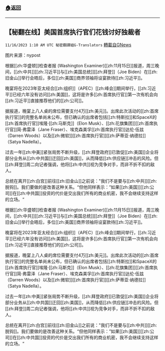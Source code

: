 ###  [:house:返回](README.md)
---


## 【秘翻在线】美国首席执行官们花钱讨好独裁者
`11/16/2023 1:10 AM UTC 秘密翻譯組G-Translators` [轉載自GNews](https://gnews.org/articles/1981495)

图片来源：nypost

根据[[zh:华盛顿]]检查者报 (Washington Examiner)[[zh:11月15日]]报道，周三晚间，[[zh:中共]][[zh:习近平]]与[[zh:美国总统]][[zh:拜登]]（Joe Biden）在[[zh:旧金山]]举行会晤后，多位[[zh:美国]]商界领袖将设宴款待[[zh:习近平]]。

晚宴将在2023年亚太经合[[zh:组织]]（APEC）[[zh:峰会]]期间举行，[[zh:习近平]]已经六年没有访问[[zh:美国]]，这将是许多[[zh:首席执行官]]第一次有机会向[[zh:习近平]]直接推荐他们的[[zh:公司]]。

据报道，晚宴上八人桌的席位需要支付4万[[zh:美元]]。出席此次活动的[[zh:首席执行官]]的完整名单尚未公布，但已确认的出席者包括[[zh:特斯拉]]和SpaceX的[[zh:首席执行官]]埃隆·[[zh:马斯克]]（Elon Musk）、[[zh:花旗集团]][[zh:首席执行官]]简·弗雷泽（Jane Fraser）、埃克森美孚[[zh:首席执行官]]达伦·伍兹（Darren Woods）以及[[zh:微软]][[zh:首席执行官]][[zh:萨蒂亚·纳德拉]]（Satya Nadella）。

过去一年[[zh:中美]]紧张局势不断升级，[[zh:拜登政府]]已敦促[[zh:美国]]企业将部分业务从[[zh:中共国]]迁回[[zh:美国]]，从而降低[[zh:供应链]]冲击的风险。但[[zh:拜登]]周二向记者强调，他将[[zh:中共]]视为竞争对手，而非不折不扣的敌人。

总统在离开[[zh:白宫]]前往[[zh:旧金山]]之前说："我们不是要与[[zh:中共]][[zh:脱钩]]。我们要做的是改善这种关系。“但他同样表示：”如果[[zh:美国]][[zh:公司]]在[[zh:中共国]]投资的代价是交出我们所有的商业机密，我不会继续支持这样的立场。“         

根据[[zh:华盛顿]]检查者报 (Washington Examiner)[[zh:11月15日]]报道，周三晚间，[[zh:中共]][[zh:习近平]]与[[zh:美国总统]][[zh:拜登]]（Joe Biden）在[[zh:旧金山]]举行会晤后，多位[[zh:美国]]商界领袖将设宴款待[[zh:习近平]]。

晚宴将在2023年亚太经合[[zh:组织]]（APEC）[[zh:峰会]]期间举行，[[zh:习近平]]已经六年没有访问[[zh:美国]]，这将是许多[[zh:首席执行官]]第一次有机会向[[zh:习近平]]直接推荐他们的[[zh:公司]]。

据报道，晚宴上八人桌的席位需要支付4万[[zh:美元]]。出席此次活动的[[zh:首席执行官]]的完整名单尚未公布，但已确认的出席者包括[[zh:特斯拉]]和SpaceX的[[zh:首席执行官]]埃隆·[[zh:马斯克]]（Elon Musk）、[[zh:花旗集团]][[zh:首席执行官]]简·弗雷泽（Jane Fraser）、埃克森美孚[[zh:首席执行官]]达伦·伍兹（Darren Woods）以及[[zh:微软]][[zh:首席执行官]][[zh:萨蒂亚·纳德拉]]（Satya Nadella）。

过去一年[[zh:中美]]紧张局势不断升级，[[zh:拜登政府]]已敦促[[zh:美国]]企业将部分业务从[[zh:中共国]]迁回[[zh:美国]]，从而降低[[zh:供应链]]冲击的风险。但[[zh:拜登]]周二向记者强调，他将[[zh:中共]]视为竞争对手，而非不折不扣的敌人。

总统在离开[[zh:白宫]]前往[[zh:旧金山]]之前说："我们不是要与[[zh:中共]][[zh:脱钩]]。我们要做的是改善这种关系。“但他同样表示：”如果[[zh:美国]][[zh:公司]]在[[zh:中共国]]投资的代价是交出我们所有的商业机密，我不会继续支持这样的立场。“
